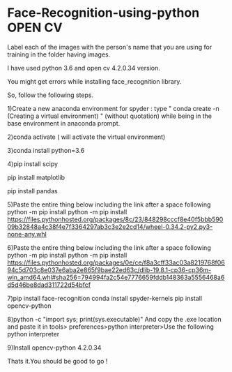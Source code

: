 # Face-Recognition-using-python OPEN CV
Label each of the images with the person's name that you are using for training in the folder having images.


I have used python 3.6 and open cv 4.2.0.34 version.


You might get errors while installing face_recognition library.

So, follow the following steps.

1)Create a new anaconda environment for spyder :
type  "  conda create -n <yourenvname> (Creating a virtual environment) "  (without quotation) while being in the base environment in anaconda prompt.


2)conda activate <yourenvname> ( will activate the virtual environment)


3)conda install python=3.6


4)pip install scipy

pip install matplotlib

pip install pandas

5)Paste the entire thing below including the link after a space following python -m pip install
python -m pip install https://files.pythonhosted.org/packages/8c/23/848298cccf8e40f5bbb59009b32848a4c38f4e7f3364297ab3c3e2e2cd14/wheel-0.34.2-py2.py3-none-any.whl


6)Paste the entire thing below including the link after a space following python -m pip install
python -m pip install https://files.pythonhosted.org/packages/0e/ce/f8a3cff33ac03a8219768f0694c5d703c8e037e6aba2e865f9bae22ed63c/dlib-19.8.1-cp36-cp36m-win_amd64.whl#sha256=794994fa2c54e7776659fddb148363a5556468a6d5d46be8dad311722d54bfcf



7)pip install face-recognition
conda install spyder-kernels
pip install opencv-python


8)python -c "import sys; print(sys.executable)"
And copy the .exe location and paste it in tools> preferences>python interpreter>Use the following python interpreter


9)Install opencv-python 4.2.0.34


Thats it.You should be good to go !

